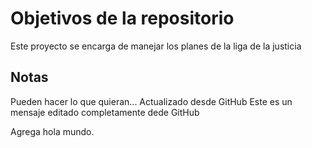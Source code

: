 # Objetivos de la repositorio

Este proyecto se encarga de manejar los planes de la liga de la justicia


## Notas
Pueden hacer lo que quieran...
Actualizado desde GitHub
Este es un mensaje editado completamente dede GitHub

Agrega hola mundo.
